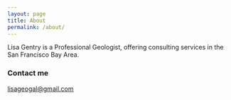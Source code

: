 ```yaml
---
layout: page
title: About
permalink: /about/
---
```


Lisa Gentry is a Professional Geologist, offering consulting services in the San Francisco Bay Area.

### Contact me

[lisageogal@gmail.com](mailto:lisageogal@gmail.com)
